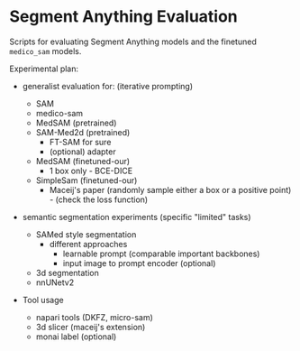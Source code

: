 # Segment Anything Evaluation

Scripts for evaluating Segment Anything models and the finetuned `medico_sam` models.

Experimental plan:
- generalist evaluation for: (iterative prompting)
    - SAM
    - medico-sam
    - MedSAM (pretrained)
    - SAM-Med2d (pretrained)
        - FT-SAM for sure
        - (optional) adapter
    - MedSAM (finetuned-our)
        - 1 box only - BCE-DICE
    - SimpleSam (finetuned-our)
        - Maceij's paper (randomly sample either a box or a positive point) - (check the loss function)


- semantic segmentation experiments (specific "limited" tasks)
    - SAMed style segmentation
        - different approaches
            - learnable prompt (comparable important backbones)
            - input image to prompt encoder (optional)
    - 3d segmentation
    - nnUNetv2


- Tool usage
    - napari tools (DKFZ, micro-sam)
    - 3d slicer (maceij's extension)
    - monai label (optional)
